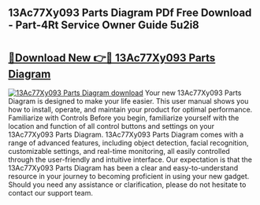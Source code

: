 ## 13Ac77Xy093 Parts Diagram PDf Free Download - Part-4Rt Service Owner Guide 5u2i8

# <h2><a href="http://dft87uo.blite.top/?on=13Ac77Xy093+Parts+Diagram">🔗Download New 👉🔴 13Ac77Xy093 Parts Diagram</a></h2>

[![13Ac77Xy093 Parts Diagram download](https://i.imgur.com/lujVjoI.png)](http://dft87uo.blite.top/?on=13Ac77Xy093+Parts+Diagram)
Your new 13Ac77Xy093 Parts Diagram is designed to make your life easier. This user manual shows you how to install, operate, and maintain your product for optimal performance. Familiarize with Controls Before you begin, familiarize yourself with the location and function of all control buttons and settings on your 13Ac77Xy093 Parts Diagram. 13Ac77Xy093 Parts Diagram comes with a range of advanced features, including object detection, facial recognition, customizable settings, and real-time monitoring, all easily controlled through the user-friendly and intuitive interface. Our expectation is that the 13Ac77Xy093 Parts Diagram has been a clear and easy-to-understand resource in your journey to becoming proficient in using your new gadget. Should you need any assistance or clarification, please do not hesitate to contact our support team.
